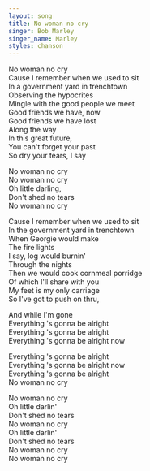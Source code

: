 ```yaml
---
layout: song
title: No woman no cry
singer: Bob Marley
singer_name: Marley
styles: chanson
---
```

No woman no cry  
Cause I remember when we used to sit  
In a government yard in trenchtown  
Observing the hypocrites  
Mingle with the good people we meet  
Good friends we have, now  
Good friends we have lost  
Along the way  
In this great future,  
You can't forget your past  
So dry your tears, I say  
  
No woman no cry  
No woman no cry  
Oh little darling,  
Don't shed no tears  
No woman no cry  
  
Cause I remember when we used to sit  
In the government yard in trenchtown  
When Georgie would make  
The fire lights  
I say, log would burnin'  
Through the nights  
Then we would cook cornmeal porridge  
Of which I'll share with you  
My feet is my only carriage  
So I've got to push on thru,  
  
And while I'm gone  
Everything 's gonna be alright  
Everything 's gonna be alright  
Everything 's gonna be alright now  
  
Everything 's gonna be alright  
Everything 's gonna be alright now  
Everything 's gonna be alright  
No woman no cry  
  
No woman no cry  
Oh little darlin'  
Don't shed no tears  
No woman no cry  
Oh little darlin'  
Don't shed no tears  
No woman no cry  
No woman no cry  
